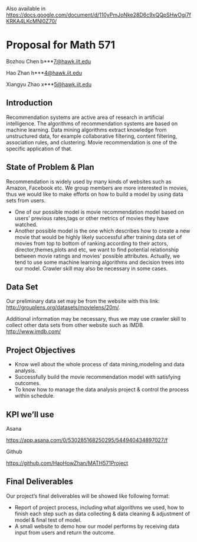 Also available in
<https://docs.google.com/document/d/110yPmJoNke28D6c9xQQpSHwOgi7fKRKA4LKcMNl0Z70/>

# Proposal for Math 571

Bozhou Chen             b\*\*\*7@hawk.iit.edu

Hao Zhan                 h\*\*\*4@hawk.iit.edu

Xiangyu Zhao             x\*\*\*5@hawk.iit.edu

## Introduction

Recommendation systems are active area of research in artificial intelligence. The algorithms of recommendation systems are based on machine learning. Data mining algorithms extract knowledge from unstructured data, for example collaborative filtering, content filtering, association rules, and clustering. Movie recommendation is one of the specific application of that.

## State of Problem & Plan

Recommendation is widely used by many kinds of websites such as Amazon, Facebook etc. We group members are more interested in movies, thus we would like to make efforts on how to build a model by using data sets from users. 

* One of our possible model is movie recommendation model based on users’ previous rates,tags or other metrics of movies they have watched. 
* Another possible model is the one which describes how to create a new movie that would be highly likely successful after training data set of movies from top to bottom of ranking according to their actors, director,themes,plots and etc, we want to find potential relationship between  movie ratings and movies’ possible attributes. Actually,  we tend to use some machine learning algorithms and decision trees into our model. Crawler skill may also be necessary in some cases. 

## Data Set

Our preliminary data set may be from the website with this link: <http://grouplens.org/datasets/movielens/20m/>.

Additional information may be necessary, thus we may use crawler skill to collect other data sets from other website such as IMDB. <http://www.imdb.com/>

## Project Objectives

* Know well about the whole process of data mining,modeling and data analysis.
* Successfully build the movie recommendation model with satisfying outcomes.
* To know how to manage the data analysis project & control the process within schedule.

## KPI we’ll use

Asana

<https://app.asana.com/0/530285168250295/544940434897027/f>

Github

<https://github.com/HaoHowZhan/MATH571Project>

## Final Deliverables

Our project’s final deliverables will be showed like following format:

* Report of project process, including what algorithms we used, how to finish each step such as data collecting & data cleaning & adjustment of model & final test of model.
* A small website  to demo how our model performs by receiving data input from users and return the outcome.
